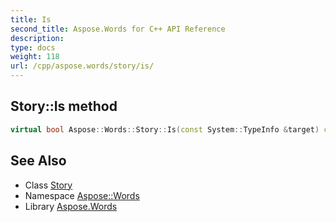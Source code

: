 ```yaml
---
title: Is
second_title: Aspose.Words for C++ API Reference
description: 
type: docs
weight: 118
url: /cpp/aspose.words/story/is/
---
```

## Story::Is method




```cpp
virtual bool Aspose::Words::Story::Is(const System::TypeInfo &target) const override
```

## See Also

* Class [Story](../)
* Namespace [Aspose::Words](../../)
* Library [Aspose.Words](../../../)

